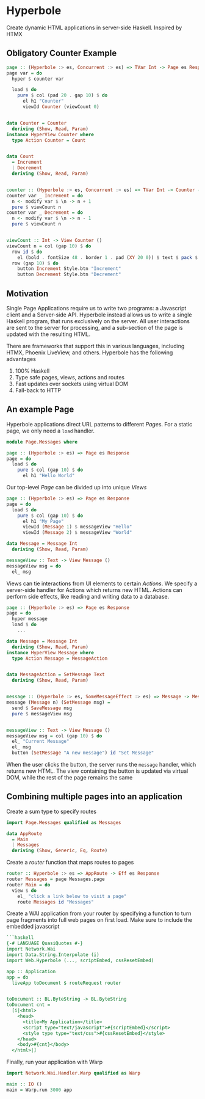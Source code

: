 Hyperbole
=========

Create dynamic HTML applications in server-side Haskell. Inspired by HTMX


Obligatory Counter Example
--------------------------


```haskell
page :: (Hyperbole :> es, Concurrent :> es) => TVar Int -> Page es Response
page var = do
  hyper $ counter var

  load $ do
    pure $ col (pad 20 . gap 10) $ do
      el h1 "Counter"
      viewId Counter (viewCount 0)


data Counter = Counter
  deriving (Show, Read, Param)
instance HyperView Counter where
  type Action Counter = Count


data Count
  = Increment
  | Decrement
  deriving (Show, Read, Param)


counter :: (Hyperbole :> es, Concurrent :> es) => TVar Int -> Counter -> Count -> Eff es (View Counter ())
counter var _ Increment = do
  n <- modify var $ \n -> n + 1
  pure $ viewCount n
counter var _ Decrement = do
  n <- modify var $ \n -> n - 1
  pure $ viewCount n


viewCount :: Int -> View Counter ()
viewCount n = col (gap 10) $ do
  row id $ do
    el (bold . fontSize 48 . border 1 . pad (XY 20 0)) $ text $ pack $ show n
  row (gap 10) $ do
    button Increment Style.btn "Increment"
    button Decrement Style.btn "Decrement"
```




Motivation
---------------------

Single Page Applications require us to write two programs: a Javascript client and a Server-side API. Hyperbole instead allows us to write a single Haskell program, that runs exclusively on the server. All user interactions are sent to the server for processing, and a sub-section of the page is updated with the resulting HTML.

There are frameworks that support this in various languages, including HTMX, Phoenix LiveView, and others. Hyperbole has the following advantages

1. 100% Haskell
2. Type safe pages, views, actions and routes
3. Fast updates over sockets using virtual DOM 
4. Fall-back to HTTP

An example Page
---------------

Hyperbole applications direct URL patterns to different *Page*s. For a static page, we only need a `load` handler.

```haskell
module Page.Messages where

page :: (Hyperbole :> es) => Page es Response
page = do
  load $ do
    pure $ col (gap 10) $ do
      el h1 "Hello World"
```

Our top-level *Page* can be divided up into unique *Views*

```haskell
page :: (Hyperbole :> es) => Page es Response
page = do
  load $ do
    pure $ col (gap 10) $ do
      el h1 "My Page"
      viewId (Message 1) $ messageView "Hello"
      viewId (Message 2) $ messageView "World"

data Message = Message Int
  deriving (Show, Read, Param)

messageView :: Text -> View Message ()
messageView msg = do
  el_ msg

```
Views can tie interactions from UI elements to certain *Actions*. We specify a server-side handler for Actions which returns new HTML. Actions can perform side effects, like reading and writing data to a database.

```haskell
page :: (Hyperbole :> es) => Page es Response
page = do
  hyper message
  load $ do
    ...

data Message = Message Int
  deriving (Show, Read, Param)
instance HyperView Message where
  type Action Message = MessageAction


data MessageAction = SetMessage Text
  deriving (Show, Read, Param)


message :: (Hyperbole :> es, SomeMessageEffect :> es) => Message -> MessageAction -> Eff es ()
message (Message n) (SetMessage msg) =
  send $ SaveMessage msg
  pure $ messageView msg


messageView :: Text -> View Message ()
messageView msg = col (gap 10) $ do
  el_ "Current Message"
  el_ msg
  button (SetMessage "A new message") id "Set Message"
```

When the user clicks the button, the server runs the `message` handler, which returns new HTML. The view containing the button is updated via virtual DOM, while the rest of the page remains the same


Combining multiple pages into an application
--------------------------------------------

Create a sum type to specify routes

```haskell
import Page.Messages qualified as Messages

data AppRoute
  = Main
  | Messages
  deriving (Show, Generic, Eq, Route)
```

Create a *router* function that maps routes to pages

```haskell
router :: Hyperbole :> es => AppRoute -> Eff es Response
router Messages = page Messages.page
router Main = do
  view $ do
    el_ "click a link below to visit a page"
    route Messages id "Messages"
```

Create a WAI application from your router by specifying a function to turn page fragments into full web pages on first load. Make sure to include the embedded javascript

```haskell
```haskell
{-# LANGUAGE QuasiQuotes #-}
import Network.Wai
import Data.String.Interpolate (i)
import Web.Hyperbole (..., scriptEmbed, cssResetEmbed)

app :: Application
app = do
  liveApp toDocument $ routeRequest router


toDocument :: BL.ByteString -> BL.ByteString
toDocument cnt =
  [i|<html>
    <head>
      <title>My Application</title>
      <script type="text/javascript">#{scriptEmbed}</script>
      <style type type="text/css">#{cssResetEmbed}</style>
    </head>
    <body>#{cnt}</body>
  </html>|]
```

Finally, run your application with Warp

```haskell
import Network.Wai.Handler.Warp qualified as Warp

main :: IO ()
main = Warp.run 3000 app
```

